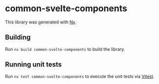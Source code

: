 # common-svelte-components

This library was generated with [Nx](https://nx.dev).

## Building

Run `nx build common-svelte-components` to build the library.

## Running unit tests

Run `nx test common-svelte-components` to execute the unit tests via [Vitest](https://vitest.dev/).

